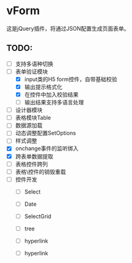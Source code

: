 # vForm
这是jQuery插件，将通过JSON配置生成页面表单。


## TODO: 
* [ ] 支持多语种切换
* [ ] 表单验证模块  
    * [x] input类的H5 form控件，自带基础校验  
    * [x] 输出提示格式化  
    * [x] 在控件中加入校验结果  
    * [ ] 输出结果支持多语言处理  
* [ ] 设计器模块
* [ ] 表格模块Table
* [ ] 数据源加载
* [ ] 动态调整配置SetOptions
* [ ] 样式调整
* [x] onchange事件的监听绑入
* [x] 跨表单数据提取
* [ ] 表格控件跨列
* [ ] 表格\控件的销毁重载
* [ ] 控件开发
    * [ ] Select
    * [ ] Date
    * [ ] SelectGrid
    * [ ] tree
    * [ ] hyperlink
    * [ ] hyperlink


